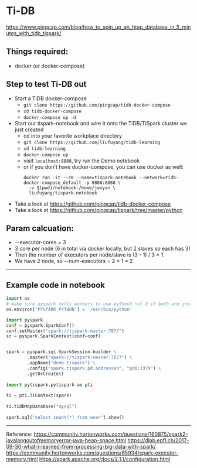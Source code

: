 # Ti-DB

https://www.pingcap.com/blog/how_to_spin_up_an_htap_database_in_5_minutes_with_tidb_tispark/

## Things required:
* docker (or docker-compose)

## Step to test Ti-DB out

* Start a TiDB docker-compose 
    * `git clone https://github.com/pingcap/tidb-docker-compose`
    * `cd tidb-docker-compose`
    * `docker-compose up -d`
* Start our tispark-notebook and wire it onto the TiDB/TiSpark cluster we just created
    * cd into your favorite workplace directory
    * `git clone https://github.com/liufuyang/tidb-learning`
    * `cd tidb-learning`
    * `docker-compose up`
    * visit `localhost:8888`, try run the Demo notebook
    * or if you don't have docker-compose, you can use docker as well:
        ```
        docker run -it --rm --name=tispark-notebook --network=tidb-docker-compose_default -p 8888:8888 \
          -v $(pwd)/notebook:/home/jovyan \
          liufuyang/tispark-notebook
        ```
* Take a look at https://github.com/pingcap/tidb-docker-compose
* Take a look at https://github.com/pingcap/tispark/tree/master/python

## Param calcuation:
* --executor-cores = 3
* 3 core per node (6 in total via docker locally, but 2 slaves so each has 3)
* Then the number of executors per node/slave is (3 - 1) / 3 = 1.
* We have 2 node, so --num-executors = 2 * 1 = 2

---

## Example code in notebook

```py
import os
# make sure pyspark tells workers to use python3 not 2 if both are installed
os.environ['PYSPARK_PYTHON'] = '/usr/bin/python'

import pyspark
conf = pyspark.SparkConf()
conf.setMaster("spark://tispark-master:7077")
sc = pyspark.SparkContext(conf=conf)


spark = pyspark.sql.SparkSession.builder \
        .master("spark://tispark-master:7077") \
        .appName("demo-tispark") \
        .config("spark.tispark.pd.addresses", "pd0:2379") \
        .getOrCreate()
        
import pytispark.pytispark as pti
 
ti = pti.TiContext(spark)
 
ti.tidbMapDatabase("mysql")
 
spark.sql("select count(*) from user").show()

```
----


Reference:
https://community.hortonworks.com/questions/160875/spark2-javalangoutofmemoryerror-java-heap-space.html
https://dlab.epfl.ch/2017-09-30-what-i-learned-from-processing-big-data-with-spark/
https://community.hortonworks.com/questions/65934/spark-executor-memory.html
https://spark.apache.org/docs/2.1.1/configuration.html
